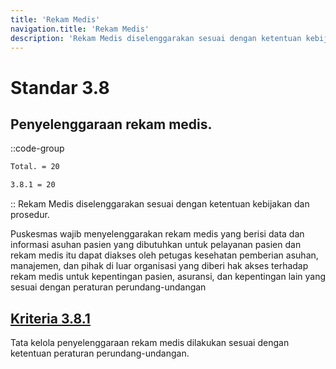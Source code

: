 ```yaml
---
title: 'Rekam Medis'
navigation.title: 'Rekam Medis'
description: 'Rekam Medis diselenggarakan sesuai dengan ketentuan kebijakan dan prosedur. Puskesmas wajib menyelenggarakan rekam medis yang berisi data dan informasi asuhan pasien yang dibutuhkan untuk pelayanan pasien dan rekam medis itu dapat diakses oleh petugas kesehatan pemberian asuhan, manajemen, dan pihak di luar organisasi yang diberi hak akses terhadap rekam medis untuk kepentingan pasien, asuransi, dan kepentingan lain yang sesuai dengan peraturan perundang-undangan '
---
```


# Standar 3.8
## Penyelenggaraan rekam medis. 
::code-group
```bash [Nilai]
Total. = 20
```
```bash [Kriteria]
3.8.1 = 20
```
::
Rekam Medis diselenggarakan sesuai dengan ketentuan kebijakan dan prosedur. 

Puskesmas wajib menyelenggarakan rekam medis yang berisi data dan informasi asuhan pasien yang dibutuhkan untuk pelayanan pasien dan rekam medis itu dapat diakses oleh petugas kesehatan pemberian asuhan, manajemen, dan pihak di luar organisasi yang diberi hak akses terhadap rekam medis untuk kepentingan pasien, asuransi, dan kepentingan lain yang sesuai dengan peraturan perundang-undangan 

## [Kriteria 3.8.1](/3/8/1) 
Tata kelola penyelenggaraan rekam medis dilakukan sesuai dengan ketentuan peraturan perundang-undangan. 
